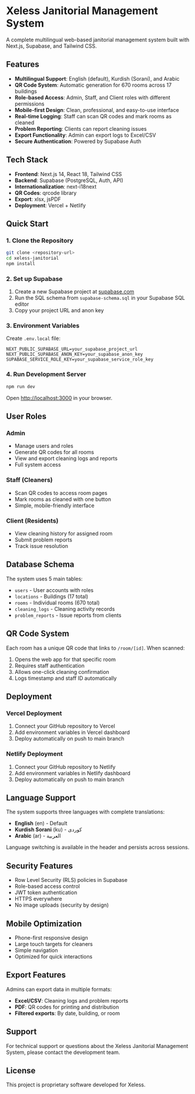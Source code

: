 # Xeless Janitorial Management System

A complete multilingual web-based janitorial management system built with Next.js, Supabase, and Tailwind CSS.

## Features

- **Multilingual Support**: English (default), Kurdish (Sorani), and Arabic
- **QR Code System**: Automatic generation for 670 rooms across 17 buildings
- **Role-based Access**: Admin, Staff, and Client roles with different permissions
- **Mobile-first Design**: Clean, professional, and easy-to-use interface
- **Real-time Logging**: Staff can scan QR codes and mark rooms as cleaned
- **Problem Reporting**: Clients can report cleaning issues
- **Export Functionality**: Admin can export logs to Excel/CSV
- **Secure Authentication**: Powered by Supabase Auth

## Tech Stack

- **Frontend**: Next.js 14, React 18, Tailwind CSS
- **Backend**: Supabase (PostgreSQL, Auth, API)
- **Internationalization**: next-i18next
- **QR Codes**: qrcode library
- **Export**: xlsx, jsPDF
- **Deployment**: Vercel + Netlify

## Quick Start

### 1. Clone the Repository

```bash
git clone <repository-url>
cd xeless-janitorial
npm install
```

### 2. Set up Supabase

1. Create a new Supabase project at [supabase.com](https://supabase.com)
2. Run the SQL schema from `supabase-schema.sql` in your Supabase SQL editor
3. Copy your project URL and anon key

### 3. Environment Variables

Create `.env.local` file:

```env
NEXT_PUBLIC_SUPABASE_URL=your_supabase_project_url
NEXT_PUBLIC_SUPABASE_ANON_KEY=your_supabase_anon_key
SUPABASE_SERVICE_ROLE_KEY=your_supabase_service_role_key
```

### 4. Run Development Server

```bash
npm run dev
```

Open [http://localhost:3000](http://localhost:3000) in your browser.

## User Roles

### Admin
- Manage users and roles
- Generate QR codes for all rooms
- View and export cleaning logs and reports
- Full system access

### Staff (Cleaners)
- Scan QR codes to access room pages
- Mark rooms as cleaned with one button
- Simple, mobile-friendly interface

### Client (Residents)
- View cleaning history for assigned room
- Submit problem reports
- Track issue resolution

## Database Schema

The system uses 5 main tables:

- `users` - User accounts with roles
- `locations` - Buildings (17 total)
- `rooms` - Individual rooms (670 total)
- `cleaning_logs` - Cleaning activity records
- `problem_reports` - Issue reports from clients

## QR Code System

Each room has a unique QR code that links to `/room/[id]`. When scanned:

1. Opens the web app for that specific room
2. Requires staff authentication
3. Allows one-click cleaning confirmation
4. Logs timestamp and staff ID automatically

## Deployment

### Vercel Deployment

1. Connect your GitHub repository to Vercel
2. Add environment variables in Vercel dashboard
3. Deploy automatically on push to main branch

### Netlify Deployment

1. Connect your GitHub repository to Netlify
2. Add environment variables in Netlify dashboard
3. Deploy automatically on push to main branch

## Language Support

The system supports three languages with complete translations:

- **English** (en) - Default
- **Kurdish Sorani** (ku) - کوردی
- **Arabic** (ar) - العربية

Language switching is available in the header and persists across sessions.

## Security Features

- Row Level Security (RLS) policies in Supabase
- Role-based access control
- JWT token authentication
- HTTPS everywhere
- No image uploads (security by design)

## Mobile Optimization

- Phone-first responsive design
- Large touch targets for cleaners
- Simple navigation
- Optimized for quick interactions

## Export Features

Admins can export data in multiple formats:

- **Excel/CSV**: Cleaning logs and problem reports
- **PDF**: QR codes for printing and distribution
- **Filtered exports**: By date, building, or room

## Support

For technical support or questions about the Xeless Janitorial Management System, please contact the development team.

## License

This project is proprietary software developed for Xeless.